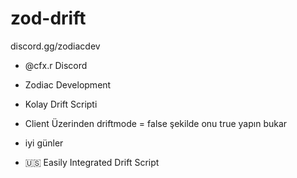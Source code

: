 # zod-drift
discord.gg/zodiacdev
- @cfx.r Discord

- Zodiac Development
- Kolay Drift Scripti
- Client Üzerinden driftmode = false şekilde onu true yapın bukar
- iyi günler

- 🇺🇸 Easily Integrated Drift Script
